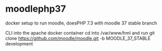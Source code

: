# moodlephp37

docker setup to run moodle, doesPHP 7.3  with moodle 37 stable branch 

CLI into the apache docker container cd into /var/www/hml and run git clone https://github.com/moodle/moodle.git -b MOODLE_37_STABLE development
